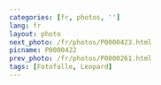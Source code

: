 ```yaml
---
categories: [fr, photos, '']
lang: fr
layout: photo
next_photo: /fr/photos/P0000423.html
picname: P0000422
prev_photo: /fr/photos/P0000261.html
tags: [Fotofalle, Leopard]
---
```

